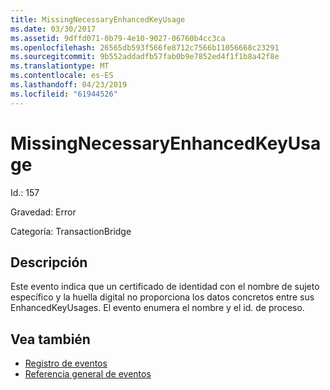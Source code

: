 ```yaml
---
title: MissingNecessaryEnhancedKeyUsage
ms.date: 03/30/2017
ms.assetid: 9dffd071-0b79-4e10-9027-06760b4cc3ca
ms.openlocfilehash: 26565db593f566fe8712c7566b11056668c23291
ms.sourcegitcommit: 9b552addadfb57fab0b9e7852ed4f1f1b8a42f8e
ms.translationtype: MT
ms.contentlocale: es-ES
ms.lasthandoff: 04/23/2019
ms.locfileid: "61944526"
---
```

# <a name="missingnecessaryenhancedkeyusage"></a>MissingNecessaryEnhancedKeyUsage
Id.: 157  
  
 Gravedad: Error  
  
 Categoría: TransactionBridge  
  
## <a name="description"></a>Descripción  
 Este evento indica que un certificado de identidad con el nombre de sujeto específico y la huella digital no proporciona los datos concretos entre sus EnhancedKeyUsages. El evento enumera el nombre y el id. de proceso.  
  
## <a name="see-also"></a>Vea también

- [Registro de eventos](../../../../../docs/framework/wcf/diagnostics/event-logging/index.md)
- [Referencia general de eventos](../../../../../docs/framework/wcf/diagnostics/event-logging/events-general-reference.md)
